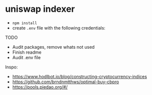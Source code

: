 # uniswap indexer

- `npm install`
- create `.env` file with the following credentials:


TODO
- Audit packages, remove whats not used
- Finish readme
- Audit .env file


Inspo:
- https://www.hodlbot.io/blog/constructing-cryptocurrency-indices
- https://github.com/brndnmtthws/optimal-buy-cbpro
- https://pools.piedao.org/#/
